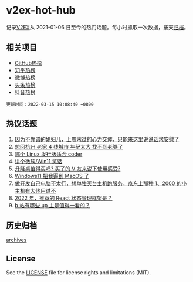 # v2ex-hot-hub

 记录[V2EX](https://www.v2ex.com/)从 2021-01-06 日至今的热门话题。每小时抓取一次数据，按天[归档](archives)。
 
 ## 相关项目

- [GitHub热榜](https://github.com/lonnyzhang423/github-hot-hub)
- [知乎热榜](https://github.com/lonnyzhang423/zhihu-hot-hub)
- [微博热榜](https://github.com/lonnyzhang423/weibo-hot-hub)
- [头条热榜](https://github.com/lonnyzhang423/toutiao-hot-hub)
- [抖音热榜](https://github.com/lonnyzhang423/douyin-hot-hub)


 `更新时间：2022-03-15 10:08:40 +0800`

## 热议话题

1. [因为不靠谱的媳妇儿，上周末过的心力交瘁，只能来这里说说话求安慰了](https://www.v2ex.com/t/840273)
1. [想回杭州 老家 4 线城市 年纪太大 找不到老婆了](https://www.v2ex.com/t/840278)
1. [哪个 Linux 发行版适合 coder](https://www.v2ex.com/t/840219)
1. [讲个微软/Win11 笑话](https://www.v2ex.com/t/840161)
1. [升降桌值得买吗? 买了的 V 友来说下使用感受?](https://www.v2ex.com/t/840196)
1. [Windows11 把我逼到 MacOS 了](https://www.v2ex.com/t/840183)
1. [做开发自己电脑不太行，想单独买台主机跑服务，京东上那种 1、2000 的小主机有大佬用过不](https://www.v2ex.com/t/840189)
1. [2022 年，推荐的 React 状态管理框架是？](https://www.v2ex.com/t/840200)
1. [b 站有哪些 up 主是值得一看的？](https://www.v2ex.com/t/840328)

## 历史归档

[archives](archives)

## License

See the [LICENSE](LICENSE) file for license rights and limitations (MIT).
